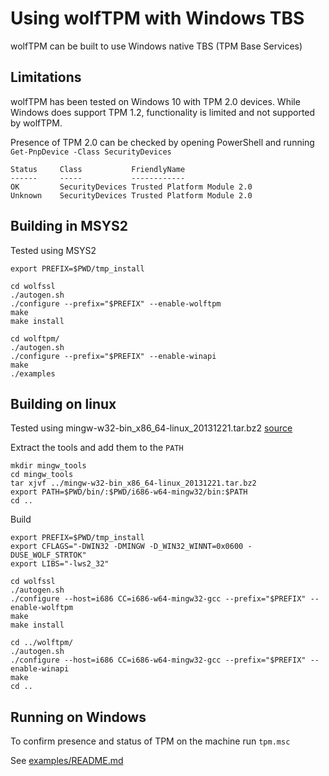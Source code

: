 # Using wolfTPM with Windows TBS

wolfTPM can be built to use Windows native TBS (TPM Base Services)

## Limitations

wolfTPM has been tested on Windows 10 with TPM 2.0 devices. While
Windows does support TPM 1.2, functionality is limited and not
supported by wolfTPM.

Presence of TPM 2.0 can be checked by opening PowerShell
and running `Get-PnpDevice -Class SecurityDevices`

```
Status     Class           FriendlyName
------     -----           ------------
OK         SecurityDevices Trusted Platform Module 2.0
Unknown    SecurityDevices Trusted Platform Module 2.0
```

## Building in MSYS2

Tested using MSYS2

```
export PREFIX=$PWD/tmp_install

cd wolfssl
./autogen.sh
./configure --prefix="$PREFIX" --enable-wolftpm
make
make install

cd wolftpm/
./autogen.sh
./configure --prefix="$PREFIX" --enable-winapi
make
./examples
```

## Building on linux

Tested using mingw-w32-bin_x86_64-linux_20131221.tar.bz2
[source](https://sourceforge.net/projects/mingw-w64/files/Toolchains%20targetting%20Win32/Automated%20Builds/)

Extract the tools and add them to the `PATH`
```
mkdir mingw_tools
cd mingw_tools
tar xjvf ../mingw-w32-bin_x86_64-linux_20131221.tar.bz2
export PATH=$PWD/bin/:$PWD/i686-w64-mingw32/bin:$PATH
cd ..
```

Build
```
export PREFIX=$PWD/tmp_install
export CFLAGS="-DWIN32 -DMINGW -D_WIN32_WINNT=0x0600 -DUSE_WOLF_STRTOK"
export LIBS="-lws2_32"

cd wolfssl
./autogen.sh
./configure --host=i686 CC=i686-w64-mingw32-gcc --prefix="$PREFIX" --enable-wolftpm
make
make install

cd ../wolftpm/
./autogen.sh
./configure --host=i686 CC=i686-w64-mingw32-gcc --prefix="$PREFIX" --enable-winapi
make
cd ..
```

## Running on Windows

To confirm presence and status of TPM on the machine run `tpm.msc`

See [examples/README.md](examples/README.md)


